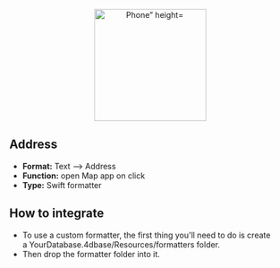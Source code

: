 <p align="center"><img src="https://developer.4d.com/4d-for-ios/docs/assets/en/template-formatters/formatter-adress.png" alt="Phone” height="auto" width="200"></p>

## Address

* **Format:** Text ⟶ Address
* **Function:** open Map app on click
* **Type:** Swift formatter

## How to integrate

* To use a custom formatter, the first thing you'll need to do is create a YourDatabase.4dbase/Resources/formatters folder.
* Then drop the formatter folder into it. 
